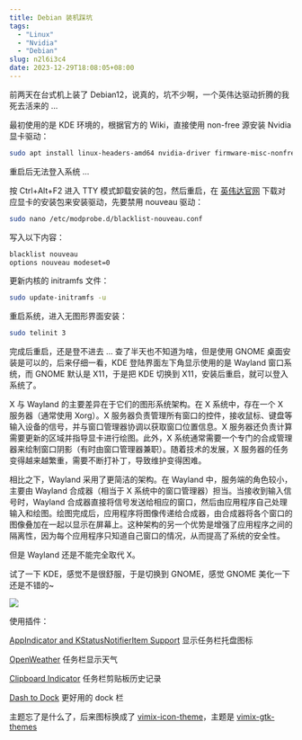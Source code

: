 ```yaml
---
title: Debian 装机踩坑
tags:
  - "Linux"
  - "Nvidia"
  - "Debian"
slug: n2l6i3c4
date: 2023-12-29T18:08:05+08:00
---
```


前两天在台式机上装了 Debian12，说真的，坑不少啊，一个英伟达驱动折腾的我死去活来的 ...

<!--more-->

最初使用的是 KDE 环境的，根据官方的 Wiki，直接使用 non-free 源安装 Nvidia 显卡驱动：

```bash
sudo apt install linux-headers-amd64 nvidia-driver firmware-misc-nonfree nvidia-cuda-dev nvidia-cuda-toolkit libvoptix1
```

重启后无法登入系统 ...

按 Ctrl+Alt+F2 进入 TTY 模式卸载安装的包，然后重启，在 [英伟达官网](https://www.nvidia.cn/Download/index.aspx?lang=cn) 下载对应显卡的安装包来安装驱动，先要禁用 nouveau 驱动：

```bash
sudo nano /etc/modprobe.d/blacklist-nouveau.conf
```

写入以下内容：

```bash
blacklist nouveau
options nouveau modeset=0
```

更新内核的 initramfs 文件：

```bash
sudo update-initramfs -u
```

重启系统，进入无图形界面安装：

```bash
sudo telinit 3
```

完成后重启，还是登不进去 ... 查了半天也不知道为啥，但是使用 GNOME 桌面安装是可以的，后来仔细一看，KDE 登陆界面左下角显示使用的是 Wayland 窗口系统，而 GNOME 默认是 X11，于是把 KDE 切换到 X11，安装后重启，就可以登入系统了。

X 与 Wayland 的主要差异在于它们的图形系统架构。在 X 系统中，存在一个 X 服务器（通常使用 Xorg）。X 服务器负责管理所有窗口的控件，接收鼠标、键盘等输入设备的信号，并与窗口管理器协调以获取窗口位置信息。X 服务器还负责计算需要更新的区域并指导显卡进行绘图。此外，X 系统通常需要一个专门的合成管理器来绘制窗口阴影（有时由窗口管理器兼职）。随着技术的发展，X 服务器的任务变得越来越繁重，需要不断打补丁，导致维护变得困难。

相比之下，Wayland 采用了更简洁的架构。在 Wayland 中，服务端的角色较小，主要由 Wayland 合成器（相当于 X 系统中的窗口管理器）担当。当接收到输入信号时，Wayland 合成器直接将信号发送给相应的窗口，然后由应用程序自己处理输入和绘图。绘图完成后，应用程序将图像传递给合成器，由合成器将各个窗口的图像叠加在一起以显示在屏幕上。这种架构的另一个优势是增强了应用程序之间的隔离性，因为每个应用程序只知道自己窗口的情况，从而提高了系统的安全性。

但是 Wayland 还是不能完全取代 X。

试了一下 KDE，感觉不是很舒服，于是切换到 GNOME，感觉 GNOME 美化一下还是不错的~

![](https://cdn.jsdelivr.net/gh/yuanj82/static/blog/202312291827075.png)

使用插件：

[AppIndicator and KStatusNotifierItem Support](https://extensions.gnome.org/extension/615/appindicator-support/) 显示任务栏托盘图标

[OpenWeather](https://extensions.gnome.org/extension/750/openweather/) 任务栏显示天气

[Clipboard Indicator](https://extensions.gnome.org/extension/779/clipboard-indicator/) 任务栏剪贴板历史记录

[Dash to Dock](https://extensions.gnome.org/extension/307/dash-to-dock/) 更好用的 dock 栏

主题忘了是什么了，后来图标换成了 [vimix-icon-theme](https://github.com/vinceliuice/vimix-icon-theme)，主题是 [vimix-gtk-themes](https://github.com/vinceliuice/vimix-gtk-themes)